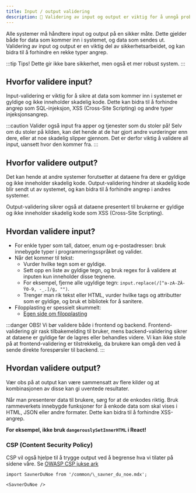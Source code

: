 ```yaml
---
title: Input / output validering
description: 🧾 Validering av input og output er viktig for å unngå problemer
---
```


Alle systemer må håndtere input og output på en sikker måte. Dette gjelder både for data som kommer inn i systemet, og data som sendes ut. Validering av input og output er en viktig del av sikkerhetsarbeidet, og kan bidra til å forhindre en rekke typer angrep.

:::tip Tips!
Dette gir ikke bare sikkerhet, men også et mer robust system.
:::

## Hvorfor validere input?

Input-validering er viktig for å sikre at data som kommer inn i systemet er gyldige og ikke inneholder skadelig kode. Dette kan bidra til å forhindre angrep som SQL-injeksjon, XSS (Cross-Site Scripting) og andre typer injeksjonsangrep.

:::caution Valider også input fra apper og tjenester som du stoler på!
Selv om du stoler på kilden, kan det hende at de har gjort andre vurderinger enn dere, eller at noe skadelig slipper gjennom. Det er derfor viktig å validere all input, uansett hvor den kommer fra.
:::

## Hvorfor validere output?

Det kan hende at andre systemer forutsetter at dataene fra dere er gyldige og ikke inneholder skadelig kode. Output-validering hindrer at skadelig kode blir sendt ut av systemet, og kan bidra til å forhindre angrep i andres systemer.

Output-validering sikrer også at dataene presentert til brukerne er gyldige og ikke inneholder skadelig kode som XSS (Cross-Site Scripting).

## Hvordan validere input?

- For enkle typer som tall, datoer, enum og e-postadresser: bruk innebygde typer i programmeringsspråket og valider.
- Når det kommer til tekst:
  - Vurder hvilke tegn som er gyldige.
  - Sett opp en liste av gyldige tegn, og bruk regex for å validere at inputen kun inneholder disse tegnene.
  - For eksempel, fjerne alle ugyldige tegn: `input.replace(/[^a-zA-ZÀ-Ÿ0-9, -_.]/g, "")`.
  - Trenger man rik tekst eller HTML, vurder hvilke tags og attributter som er gyldige, og bruk et bibliotek for å sanitere.
- Filopplasting er spessielt skummelt:
  - [Egen side om filopplasting](/docs/sikker-utvikling/filopplasting)

:::danger OBS!
Vi bør validere både i frontend og backend. Frontend-validering gir rask tilbakemelding til bruker, mens backend-validering sikrer at dataene er gyldige før de lagres eller behandles videre. Vi kan ikke stole på at frontend-validering er tilstrekkelig, da brukere kan omgå den ved å sende direkte forespørsler til backend.
:::

## Hvordan validere output?

Vær obs på at output kan være sammensatt av flere kilder og at kombinasjonen av disse kan gi uventede resultater.

Når man presenterer data til brukere, sørg for at de enkodes riktig. Bruk rammeverkets innebygde funksjoner for å enkode data som skal vises i HTML, JSON eller andre formater. Dette kan bidra til å forhindre XSS-angrep.

**For eksempel, ikke bruk `dangerouslySetInnerHTML` i React!**

### CSP (Content Security Policy)

CSP vil også hjelpe til å trygge output ved å begrense hva vi tilater på sidene våre. Se [OWASP CSP jukse ark](https://cheatsheetseries.owasp.org/cheatsheets/Content_Security_Policy_Cheat_Sheet.html)

```mdx-code-block
import SavnerDuNoe from '/common/\_savner_du_noe.mdx';

<SavnerDuNoe />
```

